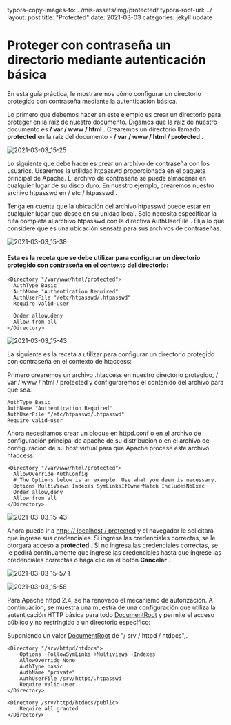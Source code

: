 typora-copy-images-to: ../mis-assets/img/protected/
typora-root-url: ../
layout: post
title:  "Protected"
date:   2021-03-03
categories: jekyll update



# Proteger con contraseña un directorio mediante autenticación básica



En esta guía práctica, le mostraremos cómo configurar un directorio protegido con contraseña mediante la autenticación básica.

Lo primero que debemos hacer en este ejemplo es crear un directorio para proteger en la raíz de nuestro documento. Digamos que la raíz de nuestro documento es **/ var / www / html** . Crearemos un directorio llamado **protected** en la raíz del documento - **/ var / www / html / protected** .

![2021-03-03_15-25](/home/usuari2/alutau.github.io/alutau.github.io/mis-assets/img/protected/2021-03-03_15-25.png)

Lo siguiente que debe hacer es crear un archivo de contraseña con los usuarios. Usaremos la utilidad htpasswd proporcionada en el paquete principal de Apache. El archivo de contraseña se puede almacenar en cualquier lugar de su disco duro. En nuestro ejemplo, crearemos nuestro archivo htpasswd en / etc / htpasswd .

Tenga en cuenta que la ubicación del archivo htpasswd puede estar en cualquier lugar que desee en su unidad local. Solo necesita especificar la ruta completa al archivo htpasswd con la directiva AuthUserFile . Elija lo que considere que es una ubicación sensata para sus archivos de contraseñas.

![2021-03-03_15-38](/home/usuari2/alutau.github.io/alutau.github.io/mis-assets/img/protected/2021-03-03_15-38.png)



#### Esta es la receta que se debe utilizar para configurar un directorio protegido con contraseña en el contexto del directorio:

```
<Directory "/var/www/html/protected">
  AuthType Basic
  AuthName "Authentication Required"
  AuthUserFile "/etc/htpasswd/.htpasswd"
  Require valid-user

  Order allow,deny
  Allow from all
</Directory>
```

![2021-03-03_15-43](/home/usuari2/alutau.github.io/alutau.github.io/mis-assets/img/protected/2021-03-03_15-43.png)



La siguiente es la receta a utilizar para configurar un directorio protegido con contraseña en el contexto de htaccess:

Primero crearemos un archivo .htaccess en nuestro directorio protegido, / var / www / html / protected y configuraremos el contenido del archivo para que sea:

```
AuthType Basic
AuthName "Authentication Required"
AuthUserFile "/etc/htpasswd/.htpasswd"
Require valid-user

```

Ahora necesitamos crear un bloque **<Directory>** en httpd.conf o en el archivo de configuración principal de apache de  su distribución o en el archivo de configuración de su host virtual para que Apache procese este archivo htaccess.

```
<Directory "/var/www/html/protected">
  AllowOverride AuthConfig
  # The Options below is an example. Use what you deem is necessary.
  Options MultiViews Indexes SymLinksIfOwnerMatch IncludesNoExec
  Order allow,deny
  Allow from all
</Directory>
```

![2021-03-03_15-43](/home/usuari2/alutau.github.io/alutau.github.io/mis-assets/img/protected/2021-03-03_15-43.png)





Ahora puede ir a [http: // localhost / protected](https://translate.google.com/website?sl=auto&tl=es&u=http://localhost/protected) y el navegador le solicitará que ingrese sus credenciales. Si ingresa las credenciales correctas, se le otorgará acceso a **protected** . Si no ingresa las credenciales correctas, se le pedirá continuamente que  ingrese las credenciales hasta que ingrese las credenciales correctas o  haga clic en el botón **Cancelar** .

![2021-03-03_15-57_1](/home/usuari2/alutau.github.io/alutau.github.io/mis-assets/img/protected/2021-03-03_15-57_1.png)

![2021-03-03_15-58](/home/usuari2/alutau.github.io/alutau.github.io/mis-assets/img/protected/2021-03-03_15-58.png)



Para Apache httpd 2.4, se ha renovado el mecanismo de autorización. A continuación, se muestra una muestra de una configuración que utiliza la autenticación HTTP básica para todo [DocumentRoot](https://translate.google.com/website?sl=auto&tl=es&u=http://httpd.apache.org/docs/current/mod/core.html%23documentroot) y permite el acceso público y no restringido a un directorio específico:

Suponiendo un valor [DocumentRoot](https://translate.google.com/website?sl=auto&tl=es&u=http://httpd.apache.org/docs/current/mod/core.html%23documentroot) de "/ srv / httpd / htdocs",.

```
<Directory "/srv/httpd/htdocs">
    Options +FollowSymLinks +Multiviews +Indexes
    AllowOverride None
    AuthType basic
    AuthName "private"
    AuthUserFile /srv/httpd/.htpasswd
    Require valid-user
</Directory>

<Directory /srv/httpd/htdocs/public>
    Require all granted
</Directory>
```

